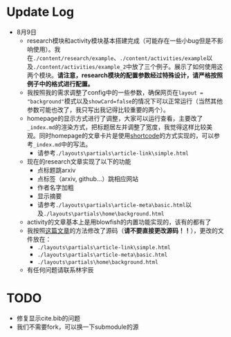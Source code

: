 # Update Log
- 8月9日
    - research模块和activity模块基本搭建完成（可能存在一些小bug但是不影响使用）。我在```./content/research/example```、```./content/activities/example```以及```./content/activities/example_2```中放了三个例子。展示了如何使用这两个模块。**请注意，research模块的配置参数经过特殊设计，请严格按照例子中的格式进行配置。**
    - 我按照我的需求调整了config中的一些参数，确保网页在```layout = "background"```模式以及```showCard=false```的情况下可以正常运行（当然其他参数可能也改了，我只写出我记得比较重要的两个）。
    - homepage的显示方式进行了调整，大家可以运行查看，主要改了```_index.md```的渲染方式，把标题居左并调整了宽度，我觉得这样比较美观。同时homepage的文章卡片是使用[shortcode](https://blowfish.page/zh-cn/docs/shortcodes/)的方式实现的，可以参考```_index.md```中的写法。
        - 请参考```./layouts\partials\article-link\simple.html```
    - 现在的research文章实现了以下的功能
        - 点标题跳arxiv
        - 点标签（arxiv, github...）跳相应网站
        - 作者名字加粗
        - 显示摘要
        - 请参考```./layouts\partials\article-meta\basic.html```以及```./layouts\partials\home\background.html```
    - activity的文章基本上是用blowfish的内置功能实现的，该有的都有了
    - 我按照[这篇文章](https://blowfish.page/zh-cn/docs/advanced-customisation/)的方法修改了源码（**请不要直接更改源码！！**），更改的文件放在：
        - ```./layouts\partials\article-link\simple.html```
        - ```./layouts\partials\article-meta\basic.html```
        - ```./layouts\partials\home\background.html```
    - 有任何问题请联系林宇辰

# TODO
- 修复显示cite.bib的问题
- 我们不需要fork，可以换一下submodule的源

